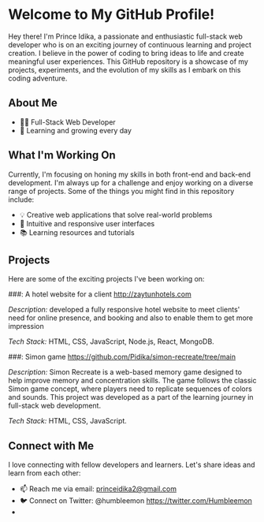 # Welcome to My GitHub Profile!

Hey there! I'm Prince Idika, a passionate and enthusiastic full-stack web developer who is on an exciting journey of continuous learning and project creation. I believe in the power of coding to bring ideas to life and create meaningful user experiences. This GitHub repository is a showcase of my projects, experiments, and the evolution of my skills as I embark on this coding adventure.

## About Me

- 👩‍💻 Full-Stack Web Developer
- 🌱 Learning and growing every day


## What I'm Working On

Currently, I'm focusing on honing my skills in both front-end and back-end development. I'm always up for a challenge and enjoy working on a diverse range of projects. Some of the things you might find in this repository include:

- 💡 Creative web applications that solve real-world problems
- 🎨 Intuitive and responsive user interfaces
- 📚 Learning resources and tutorials

## Projects

Here are some of the exciting projects I've been working on:

###: A hotel website for a client http://zaytunhotels.com

_Description:_ developed a fully responsive hotel website to meet clients' need for online presence, and booking and also to enable them to get more impression  

_Tech Stack:_ HTML, CSS, JavaScript, Node.js, React, MongoDB.

###: Simon game https://github.com/Pidika/simon-recreate/tree/main

_Description:_ Simon Recreate is a web-based memory game designed to help improve memory and concentration skills. The game follows the classic Simon game concept, where players need to replicate sequences of colors and sounds. This project was developed as a part of the learning journey in full-stack web development.

_Tech Stack:_ HTML, CSS, JavaScript.

## Connect with Me

I love connecting with fellow developers and learners. Let's share ideas and learn from each other:

- 📫 Reach me via email: princeidika2@gmail.com
- 🐦 Connect on Twitter: @humbleemon https://twitter.com/Humbleemon
-
